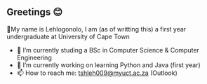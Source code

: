 ## Greetings 😊

📖My name is Lehlogonolo, I am (as of writting this) a first year undergraduate at University of Cape Town
- 🌱 I’m currently studing a BSc in Computer Science & Computer Engineering
- 🔭 I’m currently working on learning Python and Java (first year)
- 📫 How to reach me: tshleh009@myuct.ac.za (Outlook)


<!--
**Z0mb13Sl4d3r/Z0mb13Sl4d3r** is a ✨ _special_ ✨ repository because its `README.md` (this file) appears on your GitHub profile.

Here are some ideas to get you started:

- 🔭 I’m currently working on ...
- 🌱 I’m currently learning ...
- 👯 I’m looking to collaborate on ...
- 🤔 I’m looking for help with ...
- 💬 Ask me about ...
- 📫 How to reach me: ...
- 😄 Pronouns: ...
- ⚡ Fun fact: ...
-->
